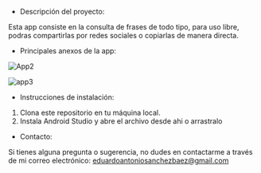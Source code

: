 - Descripción del proyecto:

Esta app consiste en la consulta de frases de todo tipo, para uso libre, podras compartirlas por redes sociales o copiarlas de manera directa.


- Principales anexos de la app:

![App2](https://github.com/eduarprog/Catalogo-online-Ferretero/assets/102840664/dbb7da2f-43be-4691-8f12-49f201fde247)


![app3](https://github.com/eduarprog/Catalogo-online-Ferretero/assets/102840664/21ce2333-2e21-41f4-b0d4-77a552ccc812)


-  Instrucciones de instalación:
  
1. Clona este repositorio en tu máquina local.
2. Instala Android Studio y abre el archivo desde ahi o arrastralo


- Contacto:
  
Si tienes alguna pregunta o sugerencia, no dudes en contactarme a través de mi correo electrónico: eduardoantoniosanchezbaez@gmail.com
